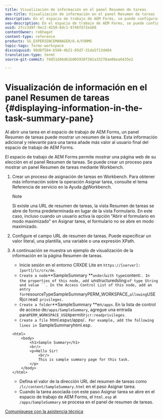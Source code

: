 ```yaml
---
title: Visualización de información en el panel Resumen de tareas
seo-title: Visualización de información en el panel Resumen de tareas
description: En el espacio de trabajo de AEM Forms, se puede configurar un panel de resumen de tareas para resumir la tarea o mostrar cualquier otra página web.
seo-description: En el espacio de trabajo de AEM Forms, se puede configurar un panel de resumen de tareas para resumir la tarea o mostrar cualquier otra página web.
uuid: 2fcc3d9f-0ec2-4250-8dc1-9746fd72ea60
contentOwner: robhagat
content-type: reference
products: SG_EXPERIENCEMANAGER/6.4/FORMS
topic-tags: forms-workspace
discoiquuid: 90d0f584-b598-4b21-85d7-31da5f13d404
translation-type: tm+mt
source-git-commit: 74d51d46d61b005930f382a33278ae0bea6435e2

---
```



# Visualización de información en el panel Resumen de tareas {#displaying-information-in-the-task-summary-pane}

Al abrir una tarea en el espacio de trabajo de AEM Forms, un panel Resumen de tareas puede mostrar un resumen de la tarea. Esta información adicional y relevante para una tarea añade más valor al usuario final del espacio de trabajo de AEM Forms.

El espacio de trabajo de AEM Forms permite mostrar una página web de su elección en el panel Resumen de tareas. Se puede crear un proceso para mostrar un panel Resumen de tareas mediante Workbench.

1. Crear un proceso de asignación de tareas en Workbench. Para obtener más información sobre la operación Asignar tarea, consulte el tema Referencia de servicio en la Ayuda [de](https://help.adobe.com/en_US/AEMForms/6.1/WorkbenchHelp/)Workbench.

   >[!NOTE]
   >
   >Si existe una URL de resumen de tareas, la vista Resumen de tareas se abre de forma predeterminada en lugar de la vista Formulario. En este caso, incluso cuando un usuario activa la opción &quot;Abrir el formulario en modo maximizado&quot; en Asignar tarea, el formulario no se abre en modo maximizado.

1. Configure el campo URL de resumen de tareas. Puede especificar un valor literal, una plantilla, una variable o una expresión XPath.
1. A continuación se muestra un ejemplo de visualización de la información en la página Resumen de tareas.

   * Inicie sesión en el entorno CRXDE Lite en `https://[server]:[port]/lc/crx/de`.
   * `Create a node`**SampleSummary **` under `/` with type `content:`. In the properties of this node, add `unstructuredsling:` of type String and value ``. In the Access Control List of this node, add an entry for `resourceTypeSampleSummaryPERM_WORKSPACE_` allowing `USERjcr:read` privileges.`
   * `Create a folder`**SampleSummary **en`/apps`. En la lista de control de acceso de`/apps/SampleSummary`, agregue una entrada para`PERM_WORKSPACE_USER`permitir`jcr:readprivileges`.
   * `Create a file `html.esp` at `/apps/`. For example, add the following lines in `SampleSummaryhtml.esp`.`

   ```
   <html>
       <body>
           <h1>Sample Summary</h1>
           <br/>
           <p>Hello Sir!
               <br/>
               This is sample summary page for this task.
           </p>
       </body>
   </html>
   ```

   * Defina el valor de la dirección URL del resumen de tareas como `/lc/content/SampleSummary.html` en el paso Asignar tarea.
   * Cuando la tarea asociada con este paso Asignar tarea se abre en el espacio de trabajo de AEM Forms, el `html.esp` at `/apps/SampleSummary` se procesa en el panel de resumen de tareas.


[Comuníquese con la asistencia técnica](https://www.adobe.com/account/sign-in.supportportal.html)
